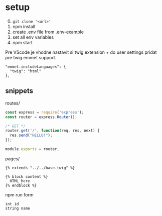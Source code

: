 # setup
0. `git clone '<url>'`
1. npm install
2. create .env file from .env-example
3. set all env variables
4. npm start

Pre VScode je vhodne nastavit si twig extension + do 
user settings pridat pre twig emmet support.
```
"emmet.includeLanguages": {   
  "twig": "html"
},
```


## snippets

routes/
```js
const express = require('express');
const router = express.Router();

/* GET */
router.get('/', function(req, res, next) {
  res.send("HELLO!");
});

module.exports = router;
```

pages/
```twig
{% extends "../../base.twig" %}

{% block content %}
  HTML here
{% endblock %}
```

npm run form
```
int id
string name
```